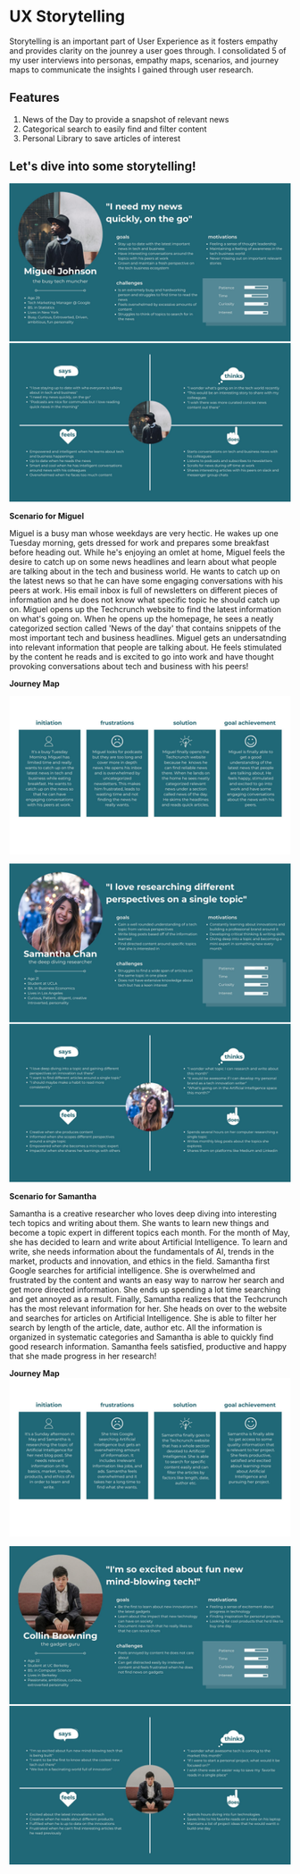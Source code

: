 # UX Storytelling

Storytelling is an important part of User Experience as it fosters empathy and provides clarity on the jounrey a user goes through.
I consolidated 5 of my user interviews into personas, empathy maps, scenarios, and journey maps to communicate the insights I gained through user research.

## Features
1. News of the Day to provide a snapshot of relevant news
2. Categorical search to easily find and filter content 
3. Personal Library to save articles of interest

## Let's dive into some storytelling!

![Persona 1](https://github.com/anerichouhan/dh150-personas/blob/master/1.jpg)
![empathy 1](https://github.com/anerichouhan/dh150-personas/blob/master/2.jpg)


**Scenario for Miguel**


Miguel is a busy man whose weekdays are very hectic. He wakes up one Tuesday morning, gets dressed for work and prepares some breakfast before heading out. While he's enjoying an omlet at home, Miguel feels the desire to catch up on some news headlines and learn about what people are talking about in the tech and business world. He wants to catch up on the latest news so that he can have some engaging conversations with his peers at work. His email inbox is full of newsletters on different pieces of information and he does not know what specific topic he should catch up on. Miguel opens up the Techcrunch website to find the latest information on what's going on. When he opens up the homepage, he sees a neatly categorized section called 'News of the day' that contains snippets of the most important tech and business headlines. Miguel gets an undersatnding into relevant information that people are talking about. He feels stimulated by the content he reads and is excited to go into work and have thought provoking conversations about tech and business with his peers!

**Journey Map**

![journey 1](https://github.com/anerichouhan/dh150-personas/blob/master/personas.jpg)

![Persona 2](https://github.com/anerichouhan/dh150-personas/blob/master/3.jpg)
![empathy 2](https://github.com/anerichouhan/dh150-personas/blob/master/4.jpg)

**Scenario for Samantha**

Samantha is a creative researcher who loves deep diving into interesting tech topics and writing about them. She wants to learn new things and become a topic expert in different topics each month. For the month of May, she has decided to learn and write about Artificial Intelligence. To learn and write, she needs information about the fundamentals of AI, trends in the market, products and innovation, and ethics in the field. Samantha first Google searches for artificial intelligence. She is overwhelmed and frustrated by the content and wants an easy way to narrow her search and get more directed information. She ends up spending a lot time searching and get annoyed as a result. Finally, Samantha realizes that the Techcrunch has the most relevant information for her. She heads on over to the website and searches for articles on Artificial Intelligence. She is able to filter her search by length of the article, date, author etc. All the information is organized in systematic categories and Samantha is able to quickly find good research information. Samantha feels satisfied, productive and happy that she made progress in her research!

**Journey Map**
![journey 2](https://github.com/anerichouhan/dh150-personas/blob/master/personas%20(1).jpg)

![Persona 3](https://github.com/anerichouhan/dh150-personas/blob/master/5.jpg)
![empathy 3](https://github.com/anerichouhan/dh150-personas/blob/master/6.jpg)
